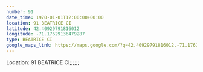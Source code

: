 ```yaml
---
number: 91
date_time: 1970-01-01T12:00:00+00:00
location: 91 BEATRICE CI
latitude: 42.40929791816012
longitude: -71.17629136479287
type: BEATRICE CI
google_maps_link: https://maps.google.com/?q=42.40929791816012,-71.17629136479287
---
```


Location: 91 BEATRICE CI;;;;;;
